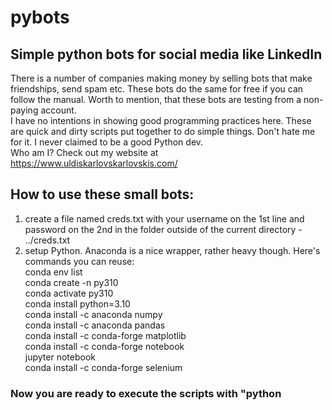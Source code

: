 # pybots
## Simple python bots for social media like LinkedIn


There is a number of companies making money by selling bots that make friendships, send spam etc. These bots do the same for free if you can follow the manual. Worth to mention, that these bots are testing from a non-paying account.  
I have no intentions in showing good programming practices here. These are quick and dirty scripts put together to do simple things. Don't hate me for it. I never claimed to be a good Python dev.  
Who am I? Check out my website at https://www.uldiskarlovskarlovskis.com/  


## How to use these small bots:
1. create a file named creds.txt with your username on the 1st line and password on the 2nd in the folder outside of the current directory - ../creds.txt  
2. setup Python. Anaconda is a nice wrapper, rather heavy though. Here's commands you can reuse:  
conda env list  
conda create -n py310  
conda activate py310  
conda install python=3.10  
conda install -c anaconda numpy  
conda install -c anaconda pandas  
conda install -c conda-forge matplotlib  
conda install -c conda-forge notebook  
jupyter notebook  
conda install -c conda-forge selenium  


### Now you are ready to execute the scripts with "python <script>", just make sure the commandline is running from the repo folder. My example:
cd C:/uld/pybots  
conda activate py310  
python LinkedIn_ind_connect_company.py


## Troubleshooting
If it throws error about wrong variable type, override latest selenium with "pip install selenium==4.9.0"  



